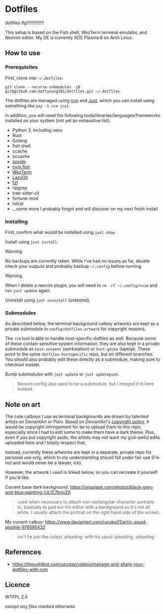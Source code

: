 # Dotfiles
dotfiles lfg!!!!!!!!!!!!!!

This setup is based on the Fish shell, WezTerm terminal emulator, and Neovim editor. My DE is currently KDE
Plasma 6 on Arch Linux.

## How to use
### Prerequisites
First, clone into `~/.dotfiles`: 

```
git clone --recurse-submodules -j8 git@github.com:mattyoung101/dotfiles.git ~/.dotfiles
```

The dotfiles are managed using [rcm](https://github.com/thoughtbot/rcm) and
[Just](https://github.com/casey/just), which you can install using something like `yay -S rcm just`.

In addition, you will need the following tools/libraries/languages/frameworks installed on your system (not
yet an exhaustive list):
- Python 3, including venv
- Rust
- Golang
- fish shell
- ccache
- sccache
- [zoxide](https://github.com/ajeetdsouza/zoxide)
- [nvm.fish](https://github.com/jorgebucaran/nvm.fish)
- [WezTerm](https://wezfurlong.org/wezterm/index.html)
- [LazyGit](https://github.com/jesseduffield/lazygit)
- [fzf](https://github.com/junegunn/fzf)
- ripgrep
- tree-sitter-cli
- fortune-mod
- lolcat
- ...some more I probably forgot and will discover on my next fresh install

### Installing
First, confirm what would be installed using `just show`.

Install using `just install`. 

> [!WARNING]
> No backups are currently taken. While I've had no issues so far, double check your outputs and
probably backup `~/.config` before running.

> [!WARNING]
> When I delete a neovim plugin, you will need to `rm -rf ~/.config/nvim` and run `just update`
again.

Uninstall using `just uninstall` (untested).

### Submodules
As described below, the terminal background catboy artworks are kept as a private submodule in
`config/dotfiles-artwork` for copyright reasons.

The `rcm` tool is able to handle host-specific dotfiles as well. Because some of these contain sensitive
system information, they are also kept in a private submodule as `host-serpent` (workstation) or `host-gecko`
(laptop). These point to the same `dotfiles-hostspecific` repo, but on different branches.
You should also probably edit these directly as a submodule, making sure to checkout master.

Bump submodules with `just update` or `just updatepush`.

> Neovim config also used to be a submodule, but I merged it in here instead.

## Note on art
The cute catboys I use as terminal backgrounds are drawn by talented artists on DeviantArt or Pixiv. Based on
DeviantArt's [copyright policy](https://www.deviantart.com/about/policy/copyright/), it would be copyright
infringement for be to upload them to this repo, especially since I had to edit some to make them have a dark
theme. Plus, even if you put copyright aside, the artists may not want my god-awful edits uploaded here and I
totally respect that.

Instead, currently these artworks are kept in a separate, private repo for personal use only, which to my
understanding should fall under fair use (I'm not and would never be a lawyer, ick).

However, the artwork I used is linked below, so you can recreate it yourself if you'd like.

Current base dark background: https://unsplash.com/photos/black-grey-and-blue-painting-1JLIC7bnoZA

> used when necessary to attach non-rectangular character portraits to, basically to pad out the editor with a
> background so it's not all white. I usually attach the portrait on the right hand side of the screen.

My current catboy: https://www.deviantart.com/ruruko01/art/c-squid-plushie-976595432

> isn't he just the cutest :pleading: with his squid :pleading: :pleading:

## References
- https://thoughtbot.com/upcase/videos/manage-and-share-your-dotfiles-with-rcm

## Licence
WTFPL 2.0

_except any files marked otherwise_
